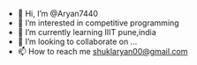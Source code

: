 - 👋 Hi, I’m @Aryan7440
- 👀 I’m interested in competitive programming
- 🌱 I’m currently learning IIIT pune,india
- 💞️ I’m looking to collaborate on ...
- 📫 How to reach me shuklaryan00@gmail.com

<!---
Aryan7440/Aryan7440 is a ✨ special ✨ repository because its `README.md` (this file) appears on your GitHub profile.
You can click the Preview link to take a look at your changes.
--->
